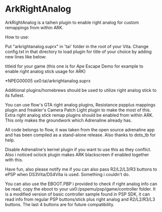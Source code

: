 # ArkRightAnalog
ArkRightAnalog is a taihen plugin to enable right analog for custom remappings from within ARK.

How to use:

Put "arkrightanalog.suprx" in 'tai' folder in the root of your Vita.
Change config.txt in that directory to load plugin for title of your choice by adding new lines like below:

 titleid for your game (this one is for Ape Escape Demo for example to enable right analog stick usage for ARK)
 
*NPEG00005
ux0:tai/arkrightanalog.suprx

Additional plugins/homebrews should be used to utilize right analog stick to its fullest.

You can use flow's GTA right analog plugins, Resistance pspplus mappings plugin and freakler's Camera Patch Light plugin to make the most of this. Extra right analog stick remap plugins should be enabled from within ARK. This only makes the groundwork which Adrenaline already has.

All code belongs to flow, it was taken from the open source adrenaline app and has been compiled as a stand-alone release. Also thanks to dots_tb for help.

Disable Adrenaline's kernel plugin if you want to use this as they conflict. Also i noticed oclock plugin makes ARK blackscreen if enabled together with this.

Have fun, also please notify me if you can also pass R2/L2/L3/R3 buttons to ePSP when DS3Vita/DS4Vita is used. Something i couldn't do.

You can also use the EBOOT.PBP i provided to check if right analog info can be read, copy the eboot to your ux0:/pspemu/psp/game/controller folder. It is a modified version of basic controller sample found in PSP SDK, it can read info from regular PSP buttons/stick plus right analog and R2/L2/R3/L3 buttons. The last 4 buttons are for future compatibility.
